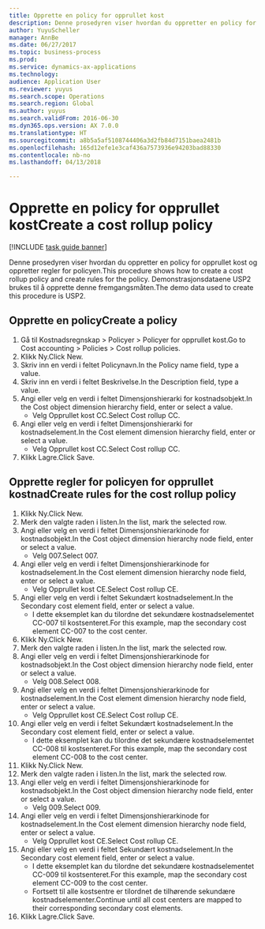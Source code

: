 ```yaml
--- 
title: Opprette en policy for opprullet kost
description: Denne prosedyren viser hvordan du oppretter en policy for opprullet kost og oppretter regler for policyen.
author: YuyuScheller
manager: AnnBe
ms.date: 06/27/2017
ms.topic: business-process
ms.prod: 
ms.service: dynamics-ax-applications
ms.technology: 
audience: Application User
ms.reviewer: yuyus
ms.search.scope: Operations
ms.search.region: Global
ms.author: yuyus
ms.search.validFrom: 2016-06-30
ms.dyn365.ops.version: AX 7.0.0
ms.translationtype: HT
ms.sourcegitcommit: a8b5a5af5108744406a3d2fb84d7151baea2481b
ms.openlocfilehash: 165d12efe1e3caf436a7573936e94203bad88330
ms.contentlocale: nb-no
ms.lasthandoff: 04/13/2018

---
```

# <a name="create-a-cost-rollup-policy"></a><span data-ttu-id="3da69-103">Opprette en policy for opprullet kost</span><span class="sxs-lookup"><span data-stu-id="3da69-103">Create a cost rollup policy</span></span>

[!INCLUDE [task guide banner](../../includes/task-guide-banner.md)]

<span data-ttu-id="3da69-104">Denne prosedyren viser hvordan du oppretter en policy for opprullet kost og oppretter regler for policyen.</span><span class="sxs-lookup"><span data-stu-id="3da69-104">This procedure shows how to create a cost rollup policy and create rules for the policy.</span></span> <span data-ttu-id="3da69-105">Demonstrasjonsdataene USP2 brukes til å opprette denne fremgangsmåten.</span><span class="sxs-lookup"><span data-stu-id="3da69-105">The demo data used to create this procedure is USP2.</span></span>


## <a name="create-a-policy"></a><span data-ttu-id="3da69-106">Opprette en policy</span><span class="sxs-lookup"><span data-stu-id="3da69-106">Create a policy</span></span>
1. <span data-ttu-id="3da69-107">Gå til Kostnadsregnskap > Policyer > Policyer for opprullet kost.</span><span class="sxs-lookup"><span data-stu-id="3da69-107">Go to Cost accounting > Policies > Cost rollup policies.</span></span>
2. <span data-ttu-id="3da69-108">Klikk Ny.</span><span class="sxs-lookup"><span data-stu-id="3da69-108">Click New.</span></span>
3. <span data-ttu-id="3da69-109">Skriv inn en verdi i feltet Policynavn.</span><span class="sxs-lookup"><span data-stu-id="3da69-109">In the Policy name field, type a value.</span></span>
4. <span data-ttu-id="3da69-110">Skriv inn en verdi i feltet Beskrivelse.</span><span class="sxs-lookup"><span data-stu-id="3da69-110">In the Description field, type a value.</span></span>
5. <span data-ttu-id="3da69-111">Angi eller velg en verdi i feltet Dimensjonshierarki for kostnadsobjekt.</span><span class="sxs-lookup"><span data-stu-id="3da69-111">In the Cost object dimension hierarchy field, enter or select a value.</span></span>
    * <span data-ttu-id="3da69-112">Velg Opprullet kost CC.</span><span class="sxs-lookup"><span data-stu-id="3da69-112">Select Cost rollup CC.</span></span>  
6. <span data-ttu-id="3da69-113">Angi eller velg en verdi i feltet Dimensjonshierarki for kostnadselement.</span><span class="sxs-lookup"><span data-stu-id="3da69-113">In the Cost element dimension hierarchy field, enter or select a value.</span></span>
    * <span data-ttu-id="3da69-114">Velg Opprullet kost CC.</span><span class="sxs-lookup"><span data-stu-id="3da69-114">Select Cost rollup CC.</span></span>  
7. <span data-ttu-id="3da69-115">Klikk Lagre.</span><span class="sxs-lookup"><span data-stu-id="3da69-115">Click Save.</span></span>

## <a name="create-rules-for-the-cost-rollup-policy"></a><span data-ttu-id="3da69-116">Opprette regler for policyen for opprullet kostnad</span><span class="sxs-lookup"><span data-stu-id="3da69-116">Create rules for the cost rollup policy</span></span>
1. <span data-ttu-id="3da69-117">Klikk Ny.</span><span class="sxs-lookup"><span data-stu-id="3da69-117">Click New.</span></span>
2. <span data-ttu-id="3da69-118">Merk den valgte raden i listen.</span><span class="sxs-lookup"><span data-stu-id="3da69-118">In the list, mark the selected row.</span></span>
3. <span data-ttu-id="3da69-119">Angi eller velg en verdi i feltet Dimensjonshierarkinode for kostnadsobjekt.</span><span class="sxs-lookup"><span data-stu-id="3da69-119">In the Cost object dimension hierarchy node field, enter or select a value.</span></span>
    * <span data-ttu-id="3da69-120">Velg 007.</span><span class="sxs-lookup"><span data-stu-id="3da69-120">Select 007.</span></span>  
4. <span data-ttu-id="3da69-121">Angi eller velg en verdi i feltet Dimensjonshierarkinode for kostnadselement.</span><span class="sxs-lookup"><span data-stu-id="3da69-121">In the Cost element dimension hierarchy node field, enter or select a value.</span></span>
    * <span data-ttu-id="3da69-122">Velg Opprullet kost CE.</span><span class="sxs-lookup"><span data-stu-id="3da69-122">Select Cost rollup CE.</span></span>  
5. <span data-ttu-id="3da69-123">Angi eller velg en verdi i feltet Sekundært kostnadselement.</span><span class="sxs-lookup"><span data-stu-id="3da69-123">In the Secondary cost element field, enter or select a value.</span></span>
    * <span data-ttu-id="3da69-124">I dette eksemplet kan du tilordne det sekundære kostnadselementet CC-007 til kostsenteret.</span><span class="sxs-lookup"><span data-stu-id="3da69-124">For this example, map the secondary cost element CC-007 to the cost center.</span></span>  
6. <span data-ttu-id="3da69-125">Klikk Ny.</span><span class="sxs-lookup"><span data-stu-id="3da69-125">Click New.</span></span>
7. <span data-ttu-id="3da69-126">Merk den valgte raden i listen.</span><span class="sxs-lookup"><span data-stu-id="3da69-126">In the list, mark the selected row.</span></span>
8. <span data-ttu-id="3da69-127">Angi eller velg en verdi i feltet Dimensjonshierarkinode for kostnadsobjekt.</span><span class="sxs-lookup"><span data-stu-id="3da69-127">In the Cost object dimension hierarchy node field, enter or select a value.</span></span>
    * <span data-ttu-id="3da69-128">Velg 008.</span><span class="sxs-lookup"><span data-stu-id="3da69-128">Select 008.</span></span>  
9. <span data-ttu-id="3da69-129">Angi eller velg en verdi i feltet Dimensjonshierarkinode for kostnadselement.</span><span class="sxs-lookup"><span data-stu-id="3da69-129">In the Cost element dimension hierarchy node field, enter or select a value.</span></span>
    * <span data-ttu-id="3da69-130">Velg Opprullet kost CE.</span><span class="sxs-lookup"><span data-stu-id="3da69-130">Select Cost rollup CE.</span></span>  
10. <span data-ttu-id="3da69-131">Angi eller velg en verdi i feltet Sekundært kostnadselement.</span><span class="sxs-lookup"><span data-stu-id="3da69-131">In the Secondary cost element field, enter or select a value.</span></span>
    * <span data-ttu-id="3da69-132">I dette eksemplet kan du tilordne det sekundære kostnadselementet CC-008 til kostsenteret.</span><span class="sxs-lookup"><span data-stu-id="3da69-132">For this example, map the secondary cost element CC-008 to the cost center.</span></span>  
11. <span data-ttu-id="3da69-133">Klikk Ny.</span><span class="sxs-lookup"><span data-stu-id="3da69-133">Click New.</span></span>
12. <span data-ttu-id="3da69-134">Merk den valgte raden i listen.</span><span class="sxs-lookup"><span data-stu-id="3da69-134">In the list, mark the selected row.</span></span>
13. <span data-ttu-id="3da69-135">Angi eller velg en verdi i feltet Dimensjonshierarkinode for kostnadsobjekt.</span><span class="sxs-lookup"><span data-stu-id="3da69-135">In the Cost object dimension hierarchy node field, enter or select a value.</span></span>
    * <span data-ttu-id="3da69-136">Velg 009.</span><span class="sxs-lookup"><span data-stu-id="3da69-136">Select 009.</span></span>  
14. <span data-ttu-id="3da69-137">Angi eller velg en verdi i feltet Dimensjonshierarkinode for kostnadselement.</span><span class="sxs-lookup"><span data-stu-id="3da69-137">In the Cost element dimension hierarchy node field, enter or select a value.</span></span>
    * <span data-ttu-id="3da69-138">Velg Opprullet kost CE.</span><span class="sxs-lookup"><span data-stu-id="3da69-138">Select Cost rollup CE.</span></span>  
15. <span data-ttu-id="3da69-139">Angi eller velg en verdi i feltet Sekundært kostnadselement.</span><span class="sxs-lookup"><span data-stu-id="3da69-139">In the Secondary cost element field, enter or select a value.</span></span>
    * <span data-ttu-id="3da69-140">I dette eksemplet kan du tilordne det sekundære kostnadselementet CC-009 til kostsenteret.</span><span class="sxs-lookup"><span data-stu-id="3da69-140">For this example, map the secondary cost element CC-009 to the cost center.</span></span>  
    * <span data-ttu-id="3da69-141">Fortsett til alle kostsentre er tilordnet de tilhørende sekundære kostnadselementer.</span><span class="sxs-lookup"><span data-stu-id="3da69-141">Continue until all cost centers are mapped to their corresponding secondary cost elements.</span></span>  
16. <span data-ttu-id="3da69-142">Klikk Lagre.</span><span class="sxs-lookup"><span data-stu-id="3da69-142">Click Save.</span></span>


